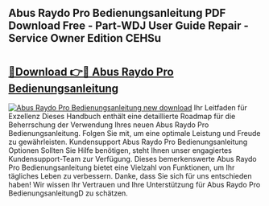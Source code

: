 ## Abus Raydo Pro Bedienungsanleitung PDF Download Free - Part-WDJ User Guide Repair - Service Owner Edition CEHSu

# <h2><a href="http://df0698.blite.top/?on=Abus+Raydo+Pro+Bedienungsanleitung">🔗Download 👉🔴 Abus Raydo Pro Bedienungsanleitung</a></h2>

[![Abus Raydo Pro Bedienungsanleitung new download](https://i.imgur.com/lujVjoI.png)](http://df0698.blite.top/?on=Abus+Raydo+Pro+Bedienungsanleitung)
Ihr Leitfaden für Exzellenz Dieses Handbuch enthält eine detaillierte Roadmap für die Beherrschung der Verwendung Ihres neuen Abus Raydo Pro Bedienungsanleitung. Folgen Sie mit, um eine optimale Leistung und Freude zu gewährleisten. Kundensupport Abus Raydo Pro Bedienungsanleitung Optionen Sollten Sie Hilfe benötigen, steht Ihnen unser engagiertes Kundensupport-Team zur Verfügung. Dieses bemerkenswerte Abus Raydo Pro Bedienungsanleitung bietet eine Vielzahl von Funktionen, um Ihr tägliches Leben zu verbessern. Danke, dass Sie sich für uns entschieden haben! Wir wissen Ihr Vertrauen und Ihre Unterstützung für Abus Raydo Pro BedienungsanleitungD zu schätzen.
